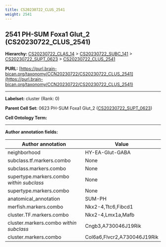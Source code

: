 ```yaml
---
title: CS20230722_CLUS_2541
weight: 2541
---
```

## 2541 PH-SUM Foxa1 Glut_2 (CS20230722_CLUS_2541)
<b>Hierarchy: </b>
[CS20230722_CLAS_14](../CS20230722_CLAS_14) >
[CS20230722_SUBC_141](../CS20230722_SUBC_141) >
[CS20230722_SUPT_0623](../CS20230722_SUPT_0623) >
[CS20230722_CLUS_2541](../CS20230722_CLUS_2541)

**PURL:** [https://purl.brain-bican.org/taxonomy/CCN20230722/CS20230722_CLUS_2541](https://purl.brain-bican.org/taxonomy/CCN20230722/CS20230722_CLUS_2541)

---


**Labelset:** cluster (Rank: 0)

**Parent Cell Set:** 0623 PH-SUM Foxa1 Glut_2 ([CS20230722_SUPT_0623](../CS20230722_SUPT_0623))



**Cell Ontology Term:** 

[MARKER GENES.]: #


---

[TRANSFERRED ANNOTATIONS.]: #


[AUTHOR ANNOTATION FIELDS.]: #


**Author annotation fields:**

| Author annotation | Value |
|-------------------|-------|
|neighborhood|HY-EA-Glut-GABA|
|subclass.tf.markers.combo|None|
|subclass.markers.combo|None|
|supertype.markers.combo _within subclass_|None|
|supertype.markers.combo|None|
|anatomical_annotation|SUM-PH|
|merfish.markers.combo|Nkx2-4,Ttc6,Fibcd1|
|cluster.TF.markers.combo|Nkx2-4,Lmx1a,Mafb|
|cluster.markers.combo _within subclass_|Cngb3,A730046J19Rik|
|cluster.markers.combo|Col6a6,Flvcr2,A730046J19Rik|
